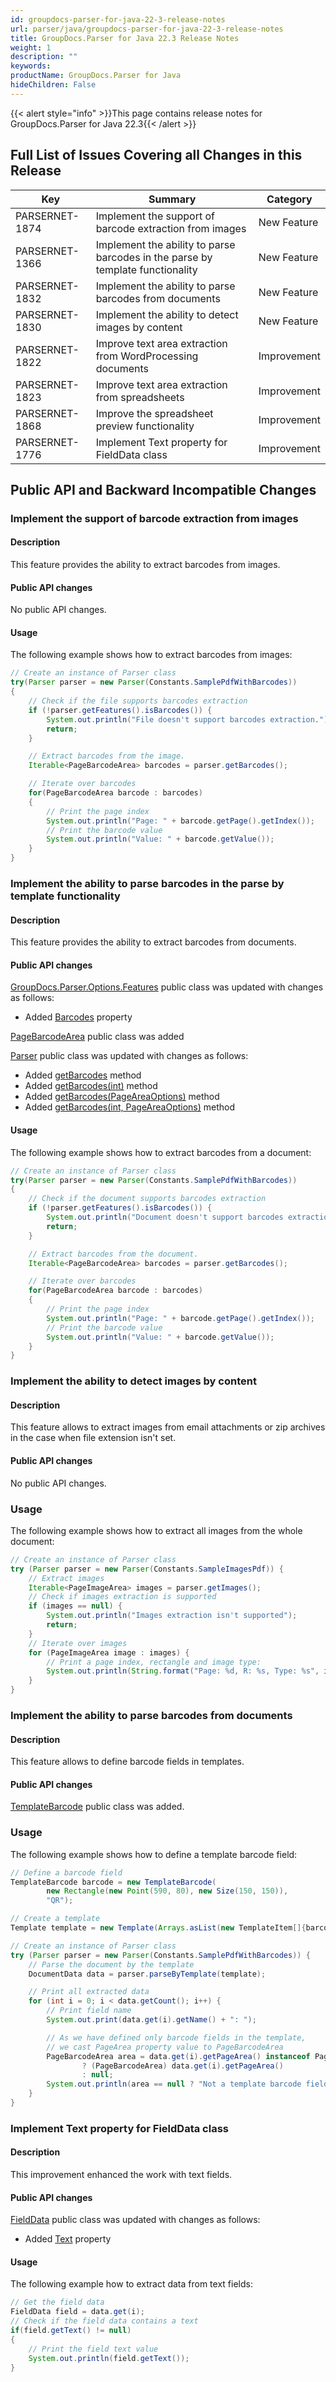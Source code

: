 ```yaml
---
id: groupdocs-parser-for-java-22-3-release-notes
url: parser/java/groupdocs-parser-for-java-22-3-release-notes
title: GroupDocs.Parser for Java 22.3 Release Notes
weight: 1
description: ""
keywords: 
productName: GroupDocs.Parser for Java
hideChildren: False
---
```

{{< alert style="info" >}}This page contains release notes for GroupDocs.Parser for Java 22.3{{< /alert >}}

## Full List of Issues Covering all Changes in this Release

| Key | Summary | Category |
| --- | --- | --- |
| PARSERNET-1874 | Implement the support of barcode extraction from images | New Feature |
| PARSERNET-1366 | Implement the ability to parse barcodes in the parse by template functionality | New Feature |
| PARSERNET-1832 | Implement the ability to parse barcodes from documents | New Feature |
| PARSERNET-1830 | Implement the ability to detect images by content | New Feature |
| PARSERNET-1822 | Improve text area extraction from WordProcessing documents | Improvement |
| PARSERNET-1823 | Improve text area extraction from spreadsheets | Improvement |
| PARSERNET-1868 | Improve the spreadsheet preview functionality | Improvement |
| PARSERNET-1776 | Implement Text property for FieldData class | Improvement |

## Public API and Backward Incompatible Changes

### Implement the support of barcode extraction from images

#### Description

This feature provides the ability to extract barcodes from images.

#### Public API changes

No public API changes.

#### Usage

The following example shows how to extract barcodes from images:

```java
// Create an instance of Parser class
try(Parser parser = new Parser(Constants.SamplePdfWithBarcodes))
{
	// Check if the file supports barcodes extraction
	if (!parser.getFeatures().isBarcodes()) {
		System.out.println("File doesn't support barcodes extraction.");
		return;
	}

	// Extract barcodes from the image.
	Iterable<PageBarcodeArea> barcodes = parser.getBarcodes();

	// Iterate over barcodes
	for(PageBarcodeArea barcode : barcodes)
	{
		// Print the page index
		System.out.println("Page: " + barcode.getPage().getIndex());
		// Print the barcode value
		System.out.println("Value: " + barcode.getValue());
	}
}
```

### Implement the ability to parse barcodes in the parse by template functionality

#### Description

This feature provides the ability to extract barcodes from documents.

#### Public API changes

[GroupDocs.Parser.Options.Features](https://apireference.groupdocs.com/parser/java/com.groupdocs.parser.options/Features) public class was updated with changes as follows:

* Added [Barcodes](https://apireference.groupdocs.com/parser/java/com.groupdocs.parser.options/Features#isBarcodes()) property

[PageBarcodeArea](https://apireference.groupdocs.com/parser/java/com.groupdocs.parser.data/PageBarcodeArea) public class was added

[Parser](https://apireference.groupdocs.com/parser/java/com.groupdocs.parser/Parser) public class was updated with changes as follows:

* Added [getBarcodes](https://apireference.groupdocs.com/parser/java/com.groupdocs.parser/Parser#getBarcodes()) method
* Added [getBarcodes(int)](https://apireference.groupdocs.com/parser/java/com.groupdocs.parser/Parser#getBarcodes(int)) method
* Added [getBarcodes(PageAreaOptions)](https://apireference.groupdocs.com/parser/java/com.groupdocs.parser/Parser#getBarcodes(com.groupdocs.parser.options.PageAreaOptions)) method
* Added [getBarcodes(int, PageAreaOptions)](https://apireference.groupdocs.com/parser/java/com.groupdocs.parser/Parser#getBarcodes(int,%20com.groupdocs.parser.options.PageAreaOptions)) method

#### Usage

The following example shows how to extract barcodes from a document:

```java
// Create an instance of Parser class
try(Parser parser = new Parser(Constants.SamplePdfWithBarcodes))
{
	// Check if the document supports barcodes extraction
	if (!parser.getFeatures().isBarcodes()) {
		System.out.println("Document doesn't support barcodes extraction.");
		return;
	}

	// Extract barcodes from the document.
	Iterable<PageBarcodeArea> barcodes = parser.getBarcodes();

	// Iterate over barcodes
	for(PageBarcodeArea barcode : barcodes)
	{
		// Print the page index
		System.out.println("Page: " + barcode.getPage().getIndex());
		// Print the barcode value
		System.out.println("Value: " + barcode.getValue());
	}
}
```

### Implement the ability to detect images by content

#### Description

This feature allows to extract images from email attachments or zip archives in the case when file extension isn't set.

#### Public API changes

No public API changes.

### Usage

The following example shows how to extract all images from the whole document:

```java
// Create an instance of Parser class
try (Parser parser = new Parser(Constants.SampleImagesPdf)) {
    // Extract images
    Iterable<PageImageArea> images = parser.getImages();
    // Check if images extraction is supported
    if (images == null) {
        System.out.println("Images extraction isn't supported");
        return;
    }
    // Iterate over images
    for (PageImageArea image : images) {
        // Print a page index, rectangle and image type:
        System.out.println(String.format("Page: %d, R: %s, Type: %s", image.getPage().getIndex(), image.getRectangle(), image.getFileType()));
    }
}
```

### Implement the ability to parse barcodes from documents

#### Description

This feature allows to define barcode fields in templates.

#### Public API changes

[TemplateBarcode](https://apireference.groupdocs.com/parser/java/com.groupdocs.parser.templates/TemplateBarcode) public class was added.

### Usage

The following example shows how to define a template barcode field:

```java
// Define a barcode field
TemplateBarcode barcode = new TemplateBarcode(
		new Rectangle(new Point(590, 80), new Size(150, 150)),
		"QR");

// Create a template
Template template = new Template(Arrays.asList(new TemplateItem[]{barcode}));

// Create an instance of Parser class
try (Parser parser = new Parser(Constants.SamplePdfWithBarcodes)) {
	// Parse the document by the template
	DocumentData data = parser.parseByTemplate(template);

	// Print all extracted data
	for (int i = 0; i < data.getCount(); i++) {
		// Print field name
		System.out.print(data.get(i).getName() + ": ");

		// As we have defined only barcode fields in the template,
		// we cast PageArea property value to PageBarcodeArea
		PageBarcodeArea area = data.get(i).getPageArea() instanceof PageBarcodeArea
				? (PageBarcodeArea) data.get(i).getPageArea()
				: null;
		System.out.println(area == null ? "Not a template barcode field" : area.getValue());
	}
}
```

### Implement Text property for FieldData class

#### Description

This improvement enhanced the work with text fields.

#### Public API changes

[FieldData](https://apireference.groupdocs.com/parser/java/com.groupdocs.parser.data/FieldData) public class was updated with changes as follows:

* Added [Text](https://apireference.groupdocs.com/parser/java/com.groupdocs.parser.data/FieldData#getText()) property

#### Usage

The following example how to extract data from text fields:

```java
// Get the field data
FieldData field = data.get(i);
// Check if the field data contains a text
if(field.getText() != null)
{
    // Print the field text value
    System.out.println(field.getText());
}
```